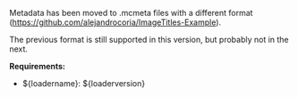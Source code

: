 Metadata has been moved to .mcmeta files with a different format (https://github.com/alejandrocoria/ImageTitles-Example).

The previous format is still supported in this version, but probably not in the next.
 
 
**Requirements:**
* ${loadername}: ${loaderversion}